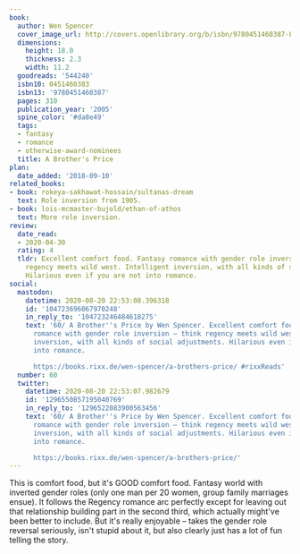```yaml
---
book:
  author: Wen Spencer
  cover_image_url: http://covers.openlibrary.org/b/isbn/9780451460387-L.jpg
  dimensions:
    height: 18.0
    thickness: 2.3
    width: 11.2
  goodreads: '544240'
  isbn10: 0451460383
  isbn13: '9780451460387'
  pages: 310
  publication_year: '2005'
  spine_color: '#da8e49'
  tags:
  - fantasy
  - romance
  - otherwise-award-nominees
  title: A Brother's Price
plan:
  date_added: '2018-09-10'
related_books:
- book: rokeya-sakhawat-hossain/sultanas-dream
  text: Role inversion from 1905.
- book: lois-mcmaster-bujold/ethan-of-athos
  text: More role inversion.
review:
  date_read:
  - 2020-04-30
  rating: 4
  tldr: Excellent comfort food. Fantasy romance with gender role inversion – think
    regency meets wild west. Intelligent inversion, with all kinds of social adjustments.
    Hilarious even if you are not into romance.
social:
  mastodon:
    datetime: 2020-08-20 22:53:08.396318
    id: '104723696067970248'
    in_reply_to: '104723246484618275'
    text: '60/ A Brother''s Price by Wen Spencer. Excellent comfort food. Fantasy
      romance with gender role inversion – think regency meets wild west. Intelligent
      inversion, with all kinds of social adjustments. Hilarious even if you are not
      into romance.

      https://books.rixx.de/wen-spencer/a-brothers-price/ #rixxReads'
  number: 60
  twitter:
    datetime: 2020-08-20 22:53:07.982679
    id: '1296550857195040769'
    in_reply_to: '1296522083900563456'
    text: '60/ A Brother''s Price by Wen Spencer. Excellent comfort food. Fantasy
      romance with gender role inversion – think regency meets wild west. Intelligent
      inversion, with all kinds of social adjustments. Hilarious even if you are not
      into romance.

      https://books.rixx.de/wen-spencer/a-brothers-price/'
---
```


This is comfort food, but it's GOOD comfort food. Fantasy world with inverted gender roles (only one man per 20 women,
group family marriages ensue). It follows the Regency romance arc perfectly except for leaving out that relationship
building part in the second third, which actually might've been better to include. But it's really enjoyable – takes the
gender role reversal seriously, isn't stupid about it, but also clearly just has a lot of fun telling the story.
